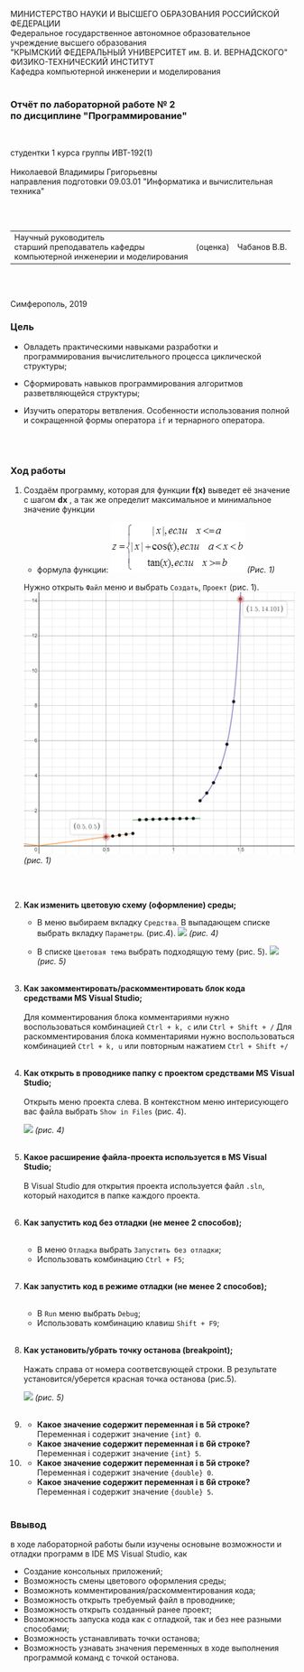 МИНИСТЕРСТВО НАУКИ  И ВЫСШЕГО ОБРАЗОВАНИЯ РОССИЙСКОЙ ФЕДЕРАЦИИ  
Федеральное государственное автономное образовательное учреждение высшего образования  
"КРЫМСКИЙ ФЕДЕРАЛЬНЫЙ УНИВЕРСИТЕТ им. В. И. ВЕРНАДСКОГО"  
ФИЗИКО-ТЕХНИЧЕСКИЙ ИНСТИТУТ  
Кафедра компьютерной инженерии и моделирования
<br/><br/>
### Отчёт по лабораторной работе № 2<br/> по дисциплине "Программирование"
<br/>

студентки 1 курса группы ИВТ-192(1)  
<br/>Николаевой Владимиры Григорьевны
<br/>направления подготовки 09.03.01 "Информатика и вычислительная техника" 

<br/><br/>
<table>
<tr><td>Научный руководитель<br/> старший преподаватель кафедры<br/> компьютерной инженерии и моделирования</td>
<td>(оценка)</td>
<td>Чабанов В.В.</td>
</tr>
</table>
<br/><br/>

Симферополь, 2019

### Цель
* Овладеть практическими навыками разработки и программирования вычислительного процесса циклической структуры;

* Сформировать навыков программирования алгоритмов разветвляющейся структуры;

* Изучить операторы ветвления. Особенности использования полной и сокращенной формы оператора `if` и тернарного оператора.

<br/><br/>
### Ход работы

1. Создаём программу, которая для функции **f(x)** выведет её значение с шагом **dx** , а так же определит максимальное и минимальное значение функции 

   * формула функции:
    ![](img/formula.png) 
    *(Рис. 1)*
  
   Нужно открыть `Файл` меню и выбрать `Создать`, `Проект` (рис. 1). 
  ![](img/1.png)   
  _(рис. 1)_

   
  <br/><br/>
  
2. **Как изменить цветовую схему (оформление) среды;**

   * В меню выбираем вкладку `Средства`. В выпадающем списке выбрать вкладку `Параметры`. (рис.4).
     ![](img/4.png)
     _(рис. 4)_
     
   * В списке `Цветовая тема` выбрать подходящую тему (рис. 5).
     ![](img/5.png)   
     _(рис. 5)_
     <br/><br/>

3. **Как закомментировать/раскомментировать блок кода средствами MS Visual Studio;**
  <br/><br/>
  Для комментирования блока комментариями нужно воспользоваться комбинацией `Ctrl + k, c` или `Ctrl + Shift + /`
  Для раскомментирования блока комментариями нужно воспользоваться комбинацией `Ctrl + k, u` или повторным нажатием `Ctrl + Shift +/`
  <br/><br/>

4. **Как открыть в проводнике папку с проектом средствами MS Visual Studio;**
  <br/><br/>
  Открыть меню проекта слева. В контекстном меню интерисующего вас файла выбрать `Show in Files` (рис. 4).

   ![](img1/14.png)
  _(рис. 4)_
  <br/><br/>

5. **Какое расширение файла-проекта используется в MS Visual Studio;**
  <br/><br/>
  В Visual Studio для открытия проекта используется файл `.sln`, который находится в папке каждого проекта.
  <br/><br/>

6. **Как запустить код без отладки (не менее 2 способов);**
  <br/><br/>
   * В меню `Отладка` выбрать `Запустить без отладки`;
   * Использовать комбинацию `Ctrl + F5`;
  <br/><br/>

7. **Как запустить код в режиме отладки (не менее 2 способов);**
  <br/><br/>
   * В `Run` меню выбрать `Debug`;
   * Использовать комбинацию клавиш `Shift + F9`;
  <br/><br/>

8. **Как установить/убрать точку останова (breakpoint);**
  <br/><br/>
  Нажать справа от номера соответсвующей строки. В результате установится/уберется красная точка останова (рис.5).

   ![](img1/15.png)
   _(рис. 5)_
  <br/><br/>

9. 
    * **Какое значение содержит переменная i в 5й строке?**
        Переменная i содержит значение `{int} 0`.
    * **Какое значение содержит переменная i в 6й строке?**
        Переменная i содержит значение `{int} 5`.

10. 
    * **Какое значение содержит переменная i в 5й строке?**
        Переменная i содержит значение `{double} 0`.
    * **Какое значение содержит переменная i в 6й строке?**
        Переменная i содержит значение `{double} 5`.
    <br/><br/>

### Ввывод
в ходе лабораторной работы были изучены основыне возможности и отладки программ в IDE MS Visual Studio, как
* Создание консольных приложений;
* Возможность смены цветового оформления среды;
* Возможноть комментирования/раскомментирования кода;
* Возможность открыть требуемый файл в проводнике;
* Возможность открыть созданный ранее проект;
* Возможность запуска кода как с отладкой, так и без нее разными способами;
* Возможность устанавливать точки останова;
* Возможность узнавать значения переменных в ходе выполнения программой команд с точкой останова.